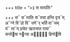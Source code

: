 +++
title = "०३ स सत्पतिः"

+++
स᳓ स᳓त्पतिः श᳓वसा हन्ति वृत्र᳓म्  
अ᳓ग्ने वि᳓प्रो वि᳓ पणे᳓र् भर्ति वा᳓जम्  
यं᳓ त्व᳓म् प्रचेत ऋतजात राया᳓  
सजो᳓षा न᳓प्त्रा अपां᳐᳓ हिनो᳓षि